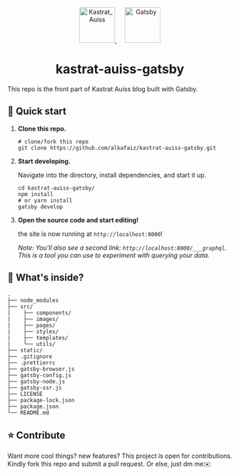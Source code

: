 <p align="center">
  <a href="https://www.instagram.com/auiss_official/">
    <img alt="Kastrat_Auiss" src="https://res.cloudinary.com/alkafaiz-cloudinary/image/upload/v1592043221/auiss-logo_z1vch1.png" height="80" />
  </a>
  &emsp;
  <a href="https://strapi.io/">
    <img alt="Gatsby" src="https://www.gatsbyjs.org/monogram.svg" height="80" />
  </a>
</p>
<h1 align="center">
  kastrat-auiss-gatsby
</h1>

This repo is the front part of Kastrat Auiss blog built with Gatsby.

## 🚀 Quick start

1.  **Clone this repo.**


    ```shell
    # clone/fork this repo
    git clone https://github.com/alkafaiz/kastrat-auiss-gatsby.git
    ```

1.  **Start developing.**

    Navigate into the directory, install dependencies, and start it up.

    ```shell
    cd kastrat-auiss-gatsby/
    npm install
    # or yarn install
    gatsby develop
    ```

1.  **Open the source code and start editing!**

    the site is now running at `http://localhost:8000`!

    _Note: You'll also see a second link: _`http://localhost:8000/___graphql`_. This is a tool you can use to experiment with querying your data._

## 🧐 What's inside?

    .
    ├── node_modules
    ├── src/
    |    ├── components/
    |    ├── images/
    |    ├── pages/
    |    ├── styles/
    |    ├── templates/
    |    └── utils/
    ├── static/
    ├── .gitignore
    ├── .prettierrc
    ├── gatsby-browser.js
    ├── gatsby-config.js
    ├── gatsby-node.js
    ├── gatsby-ssr.js
    ├── LICENSE
    ├── package-lock.json
    ├── package.json
    └── README.md

## ⭐ Contribute

Want more cool things? new features? This project is open for contributions. Kindly fork this repo and submit a pull request. Or else, just dm me✉️
